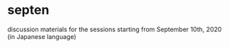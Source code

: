 # septen
discussion materials for the sessions starting from September 10th, 2020 (in Japanese language)
